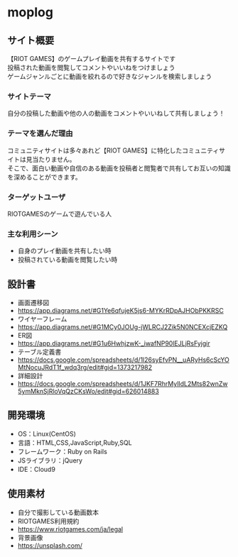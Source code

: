# moplog

## サイト概要
【RIOT GAMES】のゲームプレイ動画を共有するサイトです<br>
投稿された動画を閲覧してコメントやいいねをつけましょう<br>
ゲームジャンルごとに動画を絞れるので好きなジャンルを検索しましょう
### サイトテーマ
自分の投稿した動画や他の人の動画をコメントやいいねして共有しましょう！

### テーマを選んだ理由
コミュニティサイトは多々あれど【RIOT GAMES】に特化したコミュニティサイトは見当たりません。<br>
そこで、面白い動画や自信のある動画を投稿者と閲覧者で共有してお互いの知識を深めることができます。

### ターゲットユーザ
RIOTGAMESのゲームで遊んでいる人

### 主な利用シーン
- 自身のプレイ動画を共有したい時
- 投稿されている動画を閲覧したい時

## 設計書
- 画面遷移図
- https://app.diagrams.net/#G1Ye6qfujeK5js6-MYKrRDpAJHObPKKRSC
- ワイヤーフレーム
- https://app.diagrams.net/#G1MCy0JOUg-jWLRCJ2Zik5N0NCEXcjEZKQ
- ER図
- https://app.diagrams.net/#G1u6HwhjzwK-_iwafNP90lEJLjRsFyjgir
- テーブル定義書
- https://docs.google.com/spreadsheets/d/1l26syEfvPN__uARyHs6cScYOMtNocuJRdT1f_wdq3rg/edit#gid=1373217982
- 詳細設計
- https://docs.google.com/spreadsheets/d/1JKF7RhrMylIdL2Mts82wnZw5ymMknSjRloVqQzCKsWo/edit#gid=626014883

## 開発環境
- OS：Linux(CentOS)
- 言語：HTML,CSS,JavaScript,Ruby,SQL
- フレームワーク：Ruby on Rails
- JSライブラリ：jQuery
- IDE：Cloud9

## 使用素材
- 自分で撮影している動画数本
- RIOTGAMES利用規約
- https://www.riotgames.com/ja/legal
- 背景画像
- https://unsplash.com/